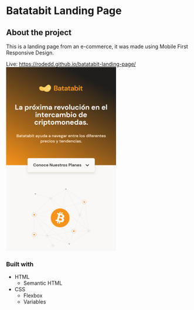 # Batatabit Landing Page

## About the project

This is a landing page from an e-commerce, it was made using Mobile First Responsive Design.

Live: https://rodedd.github.io/batatabit-landing-page/
<img src="./screen1.png" alt="Batatabit Landing Page screenshot" width="300">

### Built with

- HTML
  - Semantic HTML
- CSS
  - Flexbox
  - Variables
